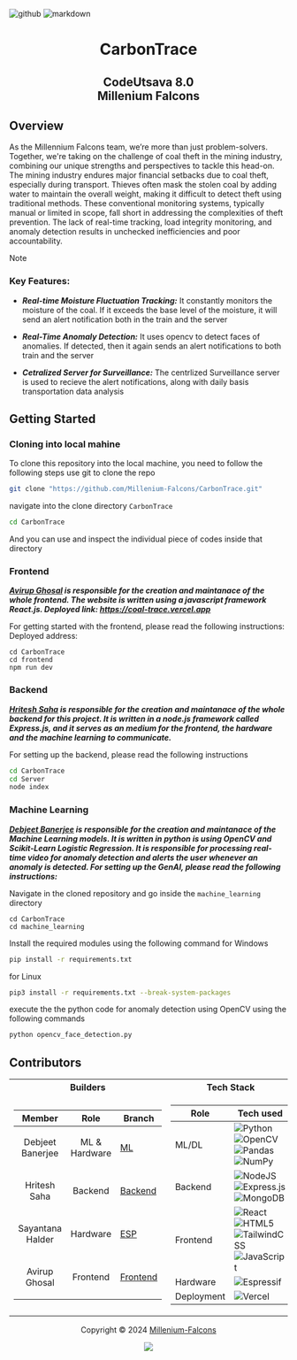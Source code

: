![github](https://img.shields.io/badge/GitHub-000000.svg?style=for-the-badge&logo=GitHub&logoColor=white)
![markdown](https://img.shields.io/badge/Markdown-000000.svg?style=for-the-badge&logo=Markdown&logoColor=white)

<h1 align=center>CarbonTrace</h1>
<h2 align=center>CodeUtsava 8.0<br>Millenium Falcons</h2>

## Overview
As the Millennium Falcons team, we’re more than just problem-solvers. Together, we're taking on the challenge of coal theft in the mining industry, combining our unique strengths and perspectives to tackle this head-on. The mining industry endures major financial setbacks due to coal theft, especially during transport. Thieves often mask the stolen coal by adding water to maintain the overall weight, making it difficult to detect theft using traditional methods. These conventional monitoring systems, typically manual or limited in scope, fall short in addressing the complexities of theft prevention. The lack of real-time tracking, load integrity monitoring, and anomaly detection results in unchecked inefficiencies and poor accountability. 

>[!NOTE]
>### Key Features:
> - ***Real-time Moisture Fluctuation Tracking:*** It constantly monitors the moisture of the coal. If it exceeds the base level of the moisture, it will send an alert notification both in the train and the server
>
> - ***Real-Time Anomaly Detection:*** It uses opencv to detect faces of anomalies. If detected, then it again sends an alert notifications to both train and the server
>
> - ***Cetralized Server for Surveillance:*** The centrlized Surveillance server is used to recieve the alert notifications, along with daily basis transportation data analysis
>

## Getting Started
### Cloning into local mahine
To clone this repository into the local machine, you need to follow the following steps
use git to clone the repo
```bash
git clone "https://github.com/Millenium-Falcons/CarbonTrace.git"
```
navigate into the clone directory `CarbonTrace`
```bash
cd CarbonTrace
```
And you can use and inspect the individual piece of codes inside that directory
### Frontend
***<a href="https://github.com/avirup-ghosal"> Avirup Ghosal</a> is responsible for the creation and maintanace of the whole frontend. The website is written using a javascript framework React.js. Deployed link: https://coal-trace.vercel.app***

For getting started with the frontend, please read the following instructions:
Deployed address:
```
cd CarbonTrace
cd frontend
npm run dev
```
### Backend
***<a href="https://github.com/hritesh-saha"> Hritesh Saha</a> is responsible for the creation and maintanace of the whole backend for this project. It is written in a node.js framework called Express.js, and it serves as an medium for the frontend, the hardware and the machine learning to communicate.***

For setting up the backend, please read the following instructions
```bash
cd CarbonTrace
cd Server
node index
```

### Machine Learning
***<a href="https://github.com/mintRaven-05"> Debjeet Banerjee</a> is responsible for the creation and maintanace of the Machine Learning models. It is written in python is using OpenCV and Scikit-Learn Logistic Regression. It is responsible for processing real-time video for anomaly detection and alerts the user whenever an anomaly is detected. For setting up the GenAI, please read the following instructions:***

Navigate in the cloned repository and go inside the `machine_learning` directory
```
cd CarbonTrace
cd machine_learning
```
Install the required modules using the following command
for Windows
```bash
pip install -r requirements.txt
```
for Linux
```bash
pip3 install -r requirements.txt --break-system-packages
```
execute the the python code for anomaly detection using OpenCV using the following commands
```bash
python opencv_face_detection.py
```

## Contributors
<table>
<tr><th> Builders </th><th> Tech Stack </th></tr>
<tr><td>

| Member | Role | Branch |
|--|--|--|
|<p align=center>Debjeet Banerjee</p>|<p align=center>ML & Hardware</p>|<a href="https://github.com/Millenium-Falcons/CarbonTrace/tree/ML">ML</a>|
|<p align=center>Hritesh Saha</p>|<p align=center>Backend</p>|<a href="https://github.com/Millenium-Falcons/CarbonTrace/tree/backend">Backend</a>|
|<p align=center>Sayantana Halder</p>|<p align=center>Hardware</p>|<a href="https://github.com/Millenium-Falcons/CarbonTrace/tree/esp">ESP</a>|
|<p align=center>Avirup Ghosal</p>|<p align=center>Frontend</p>|<a href="https://github.com/Millenium-Falcons/CarbonTrace/tree/frontend">Frontend</a>|

</td><td>

|Role|Tech used|
|--|--|
|ML/DL|![Python](https://img.shields.io/badge/python-3670A0?style=for-the-badge&logo=python&logoColor=ffdd54) ![OpenCV](https://img.shields.io/badge/opencv-%23white.svg?style=for-the-badge&logo=opencv&logoColor=white) ![Pandas](https://img.shields.io/badge/pandas-%23150458.svg?style=for-the-badge&logo=pandas&logoColor=white) ![NumPy](https://img.shields.io/badge/numpy-%23013243.svg?style=for-the-badge&logo=numpy&logoColor=white)|
|Backend|![NodeJS](https://img.shields.io/badge/node.js-6DA55F?style=for-the-badge&logo=node.js&logoColor=white) ![Express.js](https://img.shields.io/badge/express.js-%23404d59.svg?style=for-the-badge&logo=express&logoColor=%2361DAFB) ![MongoDB](https://img.shields.io/badge/MongoDB-%234ea94b.svg?style=for-the-badge&logo=mongodb&logoColor=white)|
|Frontend|![React](https://img.shields.io/badge/react-%2320232a.svg?style=for-the-badge&logo=react&logoColor=%2361DAFB) ![HTML5](https://img.shields.io/badge/html5-%23E34F26.svg?style=for-the-badge&logo=html5&logoColor=white) ![TailwindCSS](https://img.shields.io/badge/tailwindcss-%2338B2AC.svg?style=for-the-badge&logo=tailwind-css&logoColor=white)<br>![JavaScript](https://img.shields.io/badge/javascript-%23323330.svg?style=for-the-badge&logo=javascript&logoColor=%23F7DF1E)|
|Hardware|![Espressif](https://img.shields.io/badge/espressif-E7352C.svg?style=for-the-badge&logo=espressif&logoColor=white)|
|Deployment|![Vercel](https://img.shields.io/badge/vercel-%23000000.svg?style=for-the-badge&logo=vercel&logoColor=white)|


</td></tr> </table>

<p align="center">Copyright &copy; 2024 <a href="https://github.com/mintRaven-org" target="_blank">Millenium-Falcons</a>
<p align="center"><a href="https://github.com/Millenium-Falcons/CarbonTrace/blob/main/LICENSE"><img src="https://img.shields.io/static/v1.svg?style=for-the-badge&label=License&message=BSD-3-Clause&logoColor=d9e0ee&colorA=363a4f&colorB=b7bdf8"/></a></p>

